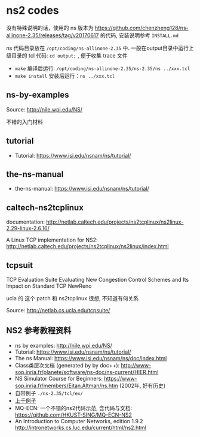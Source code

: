 # ns2 codes

没有特殊说明的话，使用的 ns 版本为 https://github.com/chenzheng128/ns-allinone-2.35/releases/tag/v20170617 的代码, 安装说明参考 `INSTALL.md`

ns 代码目录放在 `/opt/coding/ns-allinone-2.35` 中. 一般在output目录中运行上级目录的 tcl 代码: `cd output;` , 便于收集 trace 文件
* `make` 编译后运行: `/opt/coding/ns-allinone-2.35/ns-2.35/ns ../xxx.tcl`
* `make install` 安装后运行：`ns ../xxx.tcl`

## ns-by-examples
Source: http://nile.wpi.edu/NS/

不错的入门材料

## tutorial
* Tutorial: https://www.isi.edu/nsnam/ns/tutorial/

## the-ns-manual
* the-ns-manual: https://www.isi.edu/nsnam/ns/tutorial/

## caltech-ns2tcplinux

documentation: http://netlab.caltech.edu/projects/ns2tcplinux/ns2linux-2.29-linux-2.6.16/

A Linux TCP implementation for NS2: http://netlab.caltech.edu/projects/ns2tcplinux/ns2linux/index.html

## tcpsuit
TCP Evaluation Suite
Evaluating New Congestion Control Schemes and Its Impact on Standard TCP NewReno

ucla 的 这个 patch 和 ns2tcplinux 很想, 不知道有何关系

Source: http://netlab.cs.ucla.edu/tcpsuite/

## NS2 参考教程资料
* ns by examples: http://nile.wpi.edu/NS/
* Tutorial: https://www.isi.edu/nsnam/ns/tutorial/
* The ns Manual: https://www.isi.edu/nsnam/ns/doc/index.html
* Class类层次文档 (generated by by doc++): http://www-sop.inria.fr/planete/software/ns-doc/ns-current/HIER.html
* NS Simulator Course for Beginners: https://www-sop.inria.fr/members/Eitan.Altman/ns.htm (2002年, 好有历史)
* 自带例子 `./ns-2.35/tcl/ex/`
* [上千例子](https://drive.google.com/file/d/0B7S255p3kFXNUUpUYWJ6TTdseWc/view)
* MQ-ECN: 一个不错的ns2代码示范, 含代码与文档: https://github.com/HKUST-SING/MQ-ECN-NS2
* An Introduction to Computer Networks, edition 1.9.2  http://intronetworks.cs.luc.edu/current/html/ns2.html



